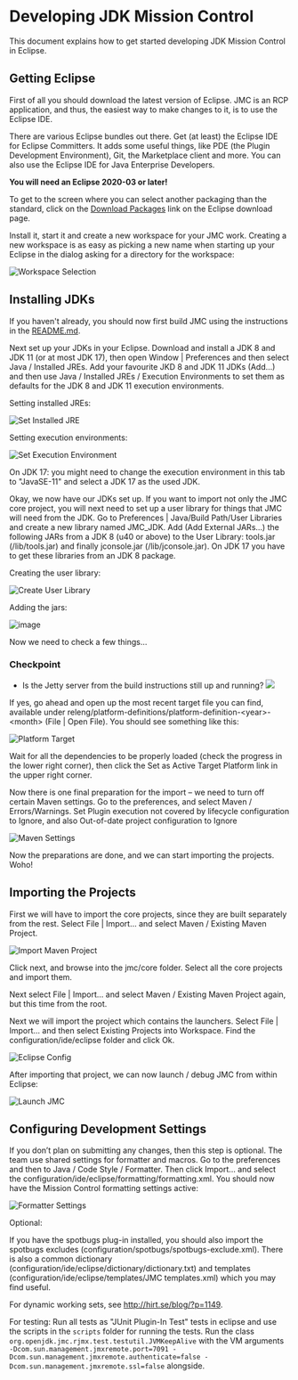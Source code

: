 # Developing JDK Mission Control
This document explains how to get started developing JDK Mission Control in Eclipse.

## Getting Eclipse
First of all you should download the latest version of Eclipse. JMC is an RCP application, and thus, the easiest way to make changes to it, is to use the Eclipse IDE.

There are various Eclipse bundles out there. Get (at least) the Eclipse IDE for Eclipse Committers. It adds some useful things, like PDE (the Plugin Development Environment), Git, the Marketplace client and more. You can also use the Eclipse IDE for Java Enterprise Developers.

**You will need an Eclipse 2020-03 or later!**

To get to the screen where you can select another packaging than the standard, click on the [Download Packages](https://www.eclipse.org/downloads/eclipse-packages) link on the Eclipse download page.

Install it, start it and create a new workspace for your JMC work. Creating a new workspace is as easy as picking a new name when starting up your Eclipse in the dialog asking for a directory for the workspace:

![Workspace Selection](images/workspace.png)

## Installing JDKs
If you haven't already, you should now first build JMC using the instructions in the [README.md](../../README.md). 

Next set up your JDKs in your Eclipse. Download and install a JDK 8 and JDK 11 (or at most JDK 17), then open Window | Preferences and then select Java / Installed JREs. Add your favourite JKD 8 and JDK 11 JDKs (Add…) and then use Java / Installed JREs / Execution Environments to set them as defaults for the JDK 8 and JDK 11 execution environments.

Setting installed JREs:

![Set Installed JRE](images/setinstalledjre.png)

Setting execution environments:

![Set Execution Environment](images/setexecutionenvironment.png)

On JDK 17: you might need to change the execution environment in this tab to "JavaSE-11" and select a JDK 17 as the used JDK.

Okay, we now have our JDKs set up. If you want to import not only the JMC core project, you will next need to set up a user library for things that JMC will need from the JDK. Go to Preferences | Java/Build Path/User Libraries and create a new library named JMC_JDK. Add (Add External JARs…) the following JARs from a JDK 8 (u40 or above) to the User Library: tools.jar (/lib/tools.jar) and finally jconsole.jar (/lib/jconsole.jar). On JDK 17 you have to get these libraries from an JDK 8 package.

Creating the user library:

![Create User Library](images/createuserlibrary.png)

Adding the jars:

![image](images/addingjars.png)

Now we need to check a few things…

### Checkpoint
* Is the Jetty server from the build instructions still up and running? ![](images/p2site.png)


If yes, go ahead and open up the most recent target file you can find, available under releng/platform-definitions/platform-definition-&lt;year&gt;-&lt;month&gt; (File | Open File). You should see something like this:

![Platform Target](images/platformtarget.png)

Wait for all the dependencies to be properly loaded (check the progress in the lower right corner), then click the Set as Active Target Platform link in the upper right corner.

Now there is one final preparation for the import – we need to turn off certain Maven settings. Go to the preferences, and select Maven / Errors/Warnings. Set Plugin execution not covered by lifecycle configuration to Ignore, and also Out-of-date project configuration to Ignore

![Maven Settings](images/mavensettings.png)

Now the preparations are done, and we can start importing the projects. Woho!

## Importing the Projects
First we will have to import the core projects, since they are built separately from the rest. Select File | Import… and select Maven / Existing Maven Project.

![Import Maven Project](images/importmaven.png)

Click next, and browse into the jmc/core folder. Select all the core projects and import them.

Next select File | Import… and select Maven / Existing Maven Project again, but this time from the root.

Next we will import the project which contains the launchers. Select File | Import… and then select Existing Projects into Workspace. Find the configuration/ide/eclipse folder and click Ok.

![Eclipse Config](images/eclipseconfig.png)

After importing that project, we can now launch / debug JMC from within Eclipse:

![Launch JMC](images/launchjmc.png)

## Configuring Development Settings
If you don’t plan on submitting any changes, then this step is optional. The team use shared settings for formatter and macros. Go to the preferences and then to Java / Code Style / Formatter. Then click Import… and select the configuration/ide/eclipse/formatting/formatting.xml. You should now have the Mission Control formatting settings active:

![Formatter Settings](images/formattersettings.png)

Optional:

If you have the spotbugs plug-in installed, you should also import the spotbugs excludes (configuration/spotbugs/spotbugs-exclude.xml). There is also a common dictionary (configuration/ide/eclipse/dictionary/dictionary.txt) and templates (configuration/ide/eclipse/templates/JMC templates.xml) which you may find useful.

For dynamic working sets, see http://hirt.se/blog/?p=1149.

For testing: Run all tests as "JUnit Plugin-In Test" tests in eclipse and use the scripts in the `scripts` folder for running the tests. Run the class `org.openjdk.jmc.rjmx.test.testutil.JVMKeepAlive` with the VM arguments `-Dcom.sun.management.jmxremote.port=7091 -Dcom.sun.management.jmxremote.authenticate=false -Dcom.sun.management.jmxremote.ssl=false` alongside.
